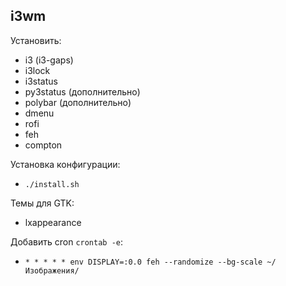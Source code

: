 ## i3wm

Установить:
* i3 (i3-gaps)
* i3lock
* i3status
* py3status (дополнительно)
* polybar (дополнительно)
* dmenu
* rofi
* feh
* compton

Установка конфигурации:
* `./install.sh`

Темы для GTK:
* lxappearance

Добавить cron `crontab -e`:
* `* * * * * env DISPLAY=:0.0 feh --randomize --bg-scale ~/Изображения/`

